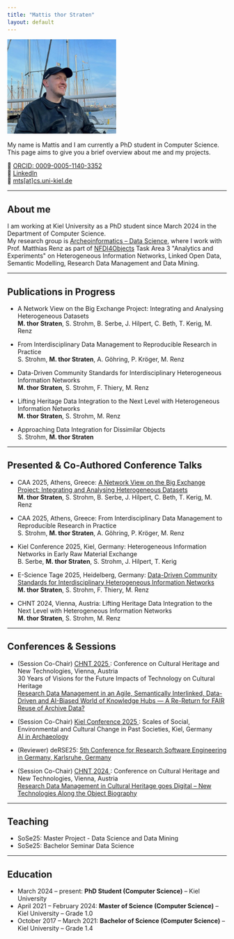 ```yaml
---
title: "Mattis thor Straten"
layout: default
---
```


<div class="intro-container">
  <div class="profile-pic">
    <img src="/images/profil.jpg" alt="Mattis thor Straten" style="width: 250px;">
  </div>
  <div class="intro-text">
    <p>My name is Mattis and I am currently a PhD student in Computer Science. This page aims to give you a brief overview about me and my projects.</p>
    <div class="contact-links">
      🧬 <a href="https://orcid.org/0009-0005-1140-3352">ORCID: 0009-0005-1140-3352</a><br>
      🔗 <a href="https://www.linkedin.com/in/mattis-thor-straten-517467211/">LinkedIn</a><br>
      📧 <a href="mailto:mts@cs.uni-kiel.de">mts[at]cs.uni-kiel.de</a>
    </div>
  </div>
</div>


---

## About me

I am working at Kiel University as a PhD student since March 2024 in the Department of Computer Science.  
My research group is [Archeoinformatics – Data Science](https://www.uni-kiel.de/de/tf/forschen/institut-informatik/archaeoinformatik), where I work with Prof. Matthias Renz as part of [NFDI4Objects](https://www.nfdi4objects.net/) Task Area 3 "Analytics and Experiments" on Heterogeneous Information Networks, Linked Open Data, Semantic Modelling, Research Data Management and Data Mining.

---

## Publications in Progress

- <p>A Network View on the Big Exchange Project: Integrating and Analysing Heterogeneous Datasets<br> 
  <strong>M. thor Straten</strong>, S. Strohm, B. Serbe, J. Hilpert, C. Beth, T. Kerig, M. Renz</p>
- <p>From Interdisciplinary Data Management to Reproducible Research in Practice<br>
  S. Strohm, <strong>M. thor Straten</strong>, A. Göhring, P. Kröger, M. Renz</p>
- <p>Data-Driven Community Standards for Interdisciplinary Heterogeneous Information Networks<br>
  <strong>M. thor Straten</strong>, S. Strohm, F. Thiery, M. Renz</p>
- <p>Lifting Heritage Data Integration to the Next Level with Heterogeneous Information Networks<br>
  <strong>M. thor Straten</strong>, S. Strohm, M. Renz</p>
- <p>Approaching Data Integration for Dissimilar Objects<br>
  S. Strohm, <strong>M. thor Straten</strong></p>

---

## Presented & Co-Authored Conference Talks

- <p>CAA 2025, Athens, Greece: 
      <a href="https://doi.org/10.5281/zenodo.15309880">
      A Network View on the Big Exchange Project: Integrating and Analysing Heterogeneous Datasets
    </a><br>
  <strong>M. thor Straten</strong>, S. Strohm, B. Serbe, J. Hilpert, C. Beth, T. Kerig, M. Renz</p>
  
- <p>CAA 2025, Athens, Greece: 
      From Interdisciplinary Data Management to Reproducible Research in Practice<br>
  S. Strohm, <strong>M. thor Straten</strong>, A. Göhring, P. Kröger, M. Renz</p>
  
- <p>Kiel Conference 2025, Kiel, Germany: 
      Heterogeneous Information Networks in Early Raw Material Exchange<br>
  B. Serbe, <strong>M. thor Straten</strong>, S. Strohm, J. Hilpert, T. Kerig</p>
  
- <p>E-Science Tage 2025, Heidelberg, Germany: 
      <a href="https://doi.org/10.5281/zenodo.15040308">
      Data-Driven Community Standards for Interdisciplinary Heterogeneous Information Networks
    </a><br>
  <strong>M. thor Straten</strong>, S. Strohm, F. Thiery, M. Renz</p>
  
- <p>CHNT 2024, Vienna, Austria: 
      Lifting Heritage Data Integration to the Next Level with Heterogeneous Information Networks<br>
  <strong>M. thor Straten</strong>, S. Strohm, M. Renz</p>

---

## Conferences & Sessions

- <p>(Session Co-Chair) <a href="https://chnt.at/">CHNT 2025 </a>: Conference on Cultural Heritage and New Technologies, Vienna, Austria <br>
  30 Years of Visions for the Future Impacts of Technology on Cultural Heritage <br>
      <a href="https://chnt.at/wp-content/uploads/2025/03/13.pdf"> 
      Research Data Management in an Agile, Semantically Interlinked, Data-Driven and AI-Biased World of Knowledge Hubs — A Re-Return for FAIR Reuse of Archive Data?
    </a><br>
  
- <p>(Session Co-Chair) <a href="https://www.kielconference.uni-kiel.de/wp-content/uploads/KC-Programm-A5-2025-web.pdf">Kiel Conference 2025 </a>: Scales of Social, Environmental and Cultural Change in Past Societies, Kiel, Germany <br>
      <a href="https://www.researchgate.net/publication/382742601_Kiel_Conference_2025_-_Call_for_Papers_-_Session_8_AI_in_Archaeology">
      AI in Archaeology
    </a><br>

- <p>(Reviewer) deRSE25: 
  <a href="https://events.hifis.net/event/2050/">
  5th Conference for Research Software Engineering in Germany,  Karlsruhe, Germany 
  </a><br>

- <p>(Session Co-Chair) <a href="https://chnt.at/chnt29-2024/#top">CHNT 2024 </a>: Conference on Cultural Heritage and New Technologies, Vienna, Austria <br>
      <a href="https://zenodo.org/records/10992402">
      Research Data Management in Cultural Heritage goes Digital – New Technologies Along the Object Biography
    </a><br>

---

## Teaching

- SoSe25: Master Project - Data Science and Data Mining
- SoSe25: Bachelor Seminar Data Science

---

## Education

- March 2024 – present: **PhD Student (Computer Science)** – Kiel University  
- April 2021 – February 2024: **Master of Science (Computer Science)** – Kiel University – Grade 1.0  
- October 2017 – March 2021: **Bachelor of Science (Computer Science)** – Kiel University – Grade 1.4
